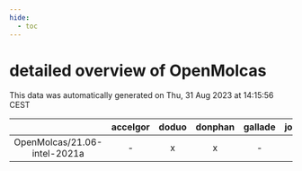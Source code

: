```yaml
---
hide:
  - toc
---
```


detailed overview of OpenMolcas
===============================


This data was automatically generated on Thu, 31 Aug 2023 at 14:15:56 CEST  

| |accelgor|doduo|donphan|gallade|joltik|skitty|swalot|victini|
| :---: | :---: | :---: | :---: | :---: | :---: | :---: | :---: | :---: |
|OpenMolcas/21.06-intel-2021a|-|x|x|-|x|x|x|x|
